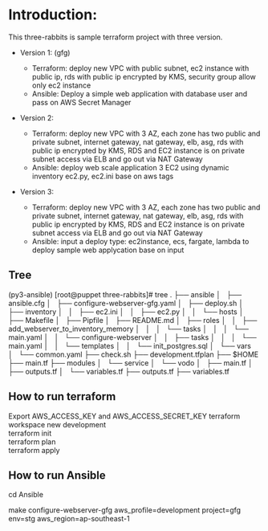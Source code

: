# Introduction:
  This three-rabbits is sample terraform project with three version.
  + Version 1: (gfg)
    - Terraform: deploy new VPC with public subnet, ec2 instance with public ip, rds with public ip encrypted by KMS, security group allow only ec2 instance
    - Ansible: Deploy a simple web application with database user and pass on AWS Secret Manager
    
  + Version 2: 
    - Terraform: deploy new VPC with 3 AZ, each zone has two public and private subnet, internet gateway, nat gateway, elb, asg,  rds with public ip encrypted by KMS, 
    RDS and EC2 instance is on private subnet access via ELB and go out via NAT Gateway
    - Ansible: deploy web scale application 3 EC2 using dynamic inventory ec2.py, ec2.ini base on aws tags

  + Version 3: 
    - Terraform: deploy new VPC with 3 AZ, each zone has two public and private subnet, internet gateway, nat gateway, elb, asg,  rds with public ip encrypted by KMS, 
    RDS and EC2 instance is on private subnet access via ELB and go out via NAT Gateway
    - Ansible: input a deploy type: ec2instance, ecs, fargate, lambda to deploy sample web applycation base on input

  ## Tree
  (py3-ansible) [root@puppet three-rabbits]# tree 
.
├── ansible
│   ├── ansible.cfg
│   ├── configure-webserver-gfg.yaml
│   ├── deploy.sh
│   ├── inventory
│   │   ├── ec2.ini
│   │   ├── ec2.py
│   │   └── hosts
│   ├── Makefile
│   ├── Pipfile
│   ├── README.md
│   ├── roles
│   │   ├── add_webserver_to_inventory_memory
│   │   │   └── tasks
│   │   │       └── main.yaml
│   │   └── configure-webserver
│   │       ├── tasks
│   │       │   └── main.yaml
│   │       └── templates
│   │           └── init_postgres.sql
│   └── vars
│       └── common.yaml
├── check.sh
├── development.tfplan
├── $HOME
├── main.tf
├── modules
│   └── service
│       └── vodo
│           ├── main.tf
│           ├── outputs.tf
│           └── variables.tf
├── outputs.tf
├── variables.tf


  ## How to run terraform
  Export AWS_ACCESS_KEY and AWS_ACCESS_SECRET_KEY
  terraform workspace new development  
  terraform init  
  terraform plan  
  terraform apply
  
  ## How to run Ansible
  cd Ansible
  
  make configure-webserver-gfg aws_profile=development project=gfg env=stg aws_region=ap-southeast-1



